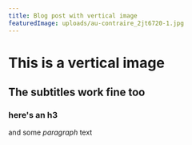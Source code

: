 ```yaml
---
title: Blog post with vertical image
featuredImage: uploads/au-contraire_2jt6720-1.jpg
---
```

# This is a vertical image
## The subtitles work fine too
### here's an h3
and some *paragraph* text